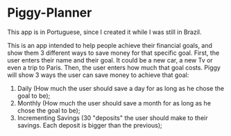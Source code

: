 # Piggy-Planner

This app is in Portuguese, since I created it while I was still in Brazil.

This is an app intended to help people achieve their financial goals, and show them 3 different ways to save money for that specific goal.
First, the user enters their name and their goal. It could be a new car, a new Tv or even a trip to Paris.
Then, the user enters how much that goal costs.
Piggy will show 3 ways the user can save money to achieve that goal:
1) Daily (How much the user should save a day for as long as he chose the goal to be);
2) Monthly (How much the user should save a month for as long as he chose the goal to be);
3) Incrementing Savings (30 "deposits" the user should make to their savings. Each deposit is bigger than the previous);




